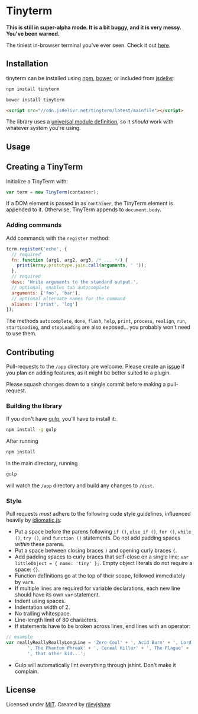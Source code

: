Tinyterm
=====

__This is still in super-alpha mode. It is a bit buggy, and it is very messy. You've been warned.__

The tiniest in-browser terminal you've ever seen. Check it out [here](http://rileyjshaw.com/tinyterm).

## Installation
tinyterm can be installed using [npm](https://www.npmjs.org/package/tinyterm), [bower](http://bower.io/), or included from [jsdelivr](http://cdn.jsdelivr.net/tinyterm/latest/mainfile):
```bash
npm install tinyterm
```
```bash
bower install tinyterm
```
```html
<script src="//cdn.jsdelivr.net/tinyterm/latest/mainfile"></script>
```

The library uses a [universal module definition](https://github.com/umdjs/umd), so it _should_ work with whatever system you're using.

## Usage
## Creating a TinyTerm
Initialize a TinyTerm with:

```javascript
var term = new TinyTerm(container);
```

If a DOM element is passed in as `container`, the TinyTerm element is appended to it. Otherwise, TinyTerm appends to `document.body`.

### Adding commands
Add commands with the `register` method:

```javascript
term.register('echo', {
  // required
  fn: function (arg1, arg2, arg3, /* ... */) {
    print(Array.prototype.join.call(arguments, ' '));
  },
  // required
  desc: 'Write arguments to the standard output.',
  // optional, enables tab autocomplete
  arguments: ['foo', 'bar'],
  // optional alternate names for the command
  aliases: ['print', 'log']
});
```

The methods `autocomplete`, `done`, `flash`, `help`, `print`, `process`, `realign`, `run`, `startLoading`, and `stopLoading` are also exposed... you probably won't need to use them.

## Contributing
Pull-requests to the `/app` directory are welcome. Please create an [issue](https://github.com/rileyjshaw/tinyterm/issues) if you plan on adding features, as it might be better suited to a plugin.

Please squash changes down to a single commit before making a pull-request.

### Building the library
If you don't have [gulp](http://gulpjs.com/), you'll have to install it:
```bash
npm install -g gulp
```

After running
```bash
npm install
```
in the main directory, running
```bash
gulp
```
will watch the `/app` directory and build any changes to `/dist`.

### Style
Pull requests _must_ adhere to the following code style guidelines, influenced heavily by [idiomatic.js](https://github.com/rwaldron/idiomatic.js/):

 - Put a space before the parens following `if ()`, `else if ()`, `for ()`, `while ()`, `try ()`, and `function ()` statements. Do not add padding spaces _within_ these parens.
 - Put a space between closing braces `)` and opening curly braces `{`.
 - Add padding spaces to curly braces that self-close on a single line: `var littleObject = { name: 'tiny' };`. Empty object literals do not require a space: `{}`.
 - Function definitions go at the top of their scope, followed immediately by `var`s.
 - If multiple lines are required for variable declarations, each new line should have its own `var` statement.
 - Indent using spaces.
 - Indentation width of 2.
 - No trailing whitespace.
 - Line-length limit of 80 characters.
 - If statements have to be broken across lines, end lines with an operator:
```javascript
// example
var reallyReallyReallyLongLine = 'Zero Cool' + ', Acid Burn' + ', Lord Nikon' +
    	', The Phantom Phreak' + ', Cereal Killer' + ', The Plague' +
    	', that other kid...';
```
 - Gulp will automatically lint everything through jshint. Don't make it complain.

## License
Licensed under [MIT](https://github.com/rileyjshaw/tinyterm/blob/master/LICENSE). Created by [rileyjshaw](http://rileyjshaw.com/).
